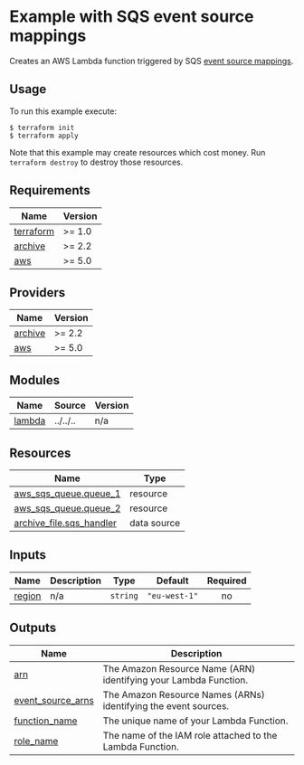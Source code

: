 # Example with SQS event source mappings

Creates an AWS Lambda function triggered by SQS [event source mappings](https://docs.aws.amazon.com/lambda/latest/dg/with-sqs.html).

## Usage

To run this example execute:

```
$ terraform init
$ terraform apply
```

Note that this example may create resources which cost money. Run `terraform destroy` to destroy those resources.

<!-- BEGINNING OF PRE-COMMIT-TERRAFORM DOCS HOOK -->
## Requirements

| Name | Version |
|------|---------|
| <a name="requirement_terraform"></a> [terraform](#requirement\_terraform) | >= 1.0 |
| <a name="requirement_archive"></a> [archive](#requirement\_archive) | >= 2.2 |
| <a name="requirement_aws"></a> [aws](#requirement\_aws) | >= 5.0 |

## Providers

| Name | Version |
|------|---------|
| <a name="provider_archive"></a> [archive](#provider\_archive) | >= 2.2 |
| <a name="provider_aws"></a> [aws](#provider\_aws) | >= 5.0 |

## Modules

| Name | Source | Version |
|------|--------|---------|
| <a name="module_lambda"></a> [lambda](#module\_lambda) | ../../.. | n/a |

## Resources

| Name | Type |
|------|------|
| [aws_sqs_queue.queue_1](https://registry.terraform.io/providers/hashicorp/aws/latest/docs/resources/sqs_queue) | resource |
| [aws_sqs_queue.queue_2](https://registry.terraform.io/providers/hashicorp/aws/latest/docs/resources/sqs_queue) | resource |
| [archive_file.sqs_handler](https://registry.terraform.io/providers/hashicorp/archive/latest/docs/data-sources/file) | data source |

## Inputs

| Name | Description | Type | Default | Required |
|------|-------------|------|---------|:--------:|
| <a name="input_region"></a> [region](#input\_region) | n/a | `string` | `"eu-west-1"` | no |

## Outputs

| Name | Description |
|------|-------------|
| <a name="output_arn"></a> [arn](#output\_arn) | The Amazon Resource Name (ARN) identifying your Lambda Function. |
| <a name="output_event_source_arns"></a> [event\_source\_arns](#output\_event\_source\_arns) | The Amazon Resource Names (ARNs) identifying the event sources. |
| <a name="output_function_name"></a> [function\_name](#output\_function\_name) | The unique name of your Lambda Function. |
| <a name="output_role_name"></a> [role\_name](#output\_role\_name) | The name of the IAM role attached to the Lambda Function. |
<!-- END OF PRE-COMMIT-TERRAFORM DOCS HOOK -->